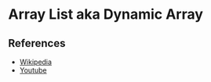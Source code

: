 # Array List aka Dynamic Array

## References

* [Wikipedia](https://en.wikipedia.org/wiki/Dynamic_array)
* [Youtube](https://youtu.be/wXeBVndWA78)
